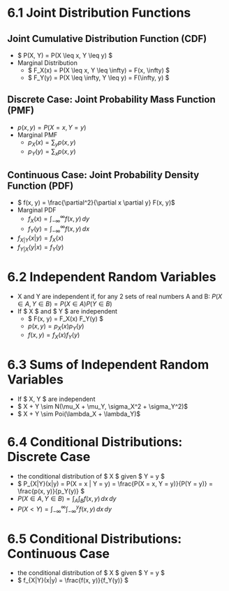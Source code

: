 # 6.1 Joint Distribution Functions
## Joint Cumulative Distribution Function (CDF)
- $ P(X, Y) = P(X \leq x, Y \leq y) $
- Marginal Distribution
    - $ F_X(x) = P(X \leq x, Y \leq \infty) = F(x, \infty) $
    - $ F_Y(y) = P(X \leq \infty, Y \leq y) = F(\infty, y) $
## Discrete Case: Joint Probability Mass Function (PMF)
- $p(x, y) = P(X = x, Y = y)$
- Marginal PMF
    - $p_X(x) = \sum_{y} p(x, y)$
    - $p_Y(y) = \sum_{x} p(x, y)$
## Continuous Case: Joint Probability Density Function (PDF)
- $ f(x, y) = \frac{\partial^2}{\partial x \partial y} F(x, y)$
- Marginal PDF
    - $f_X(x) = \int_{-\infty}^{\infty} f(x, y) \, dy$
    - $f_Y(y) = \int_{-\infty}^{\infty} f(x, y) \, dx$
- $f_{X|Y}(x|y) = f_X(x)$
- $f_{Y|X}(y|x) = f_Y(y)$

# 6.2 Independent Random Variables
- X and Y are independent if, for any 2 sets of real numbers A and B: $P(X \in A, Y \in B) = P(X \in A) P(Y \in B)$
- If $ X $ and $ Y $ are independent
    - $ F(x, y) = F_X(x) F_Y(y) $
    - $p(x, y) = p_X(x) p_Y(y)$
    - $f(x, y) = f_X(x) f_Y(y)$

# 6.3 Sums of Independent Random Variables
- If $ X, Y $ are independent
- $ X + Y \sim N(\mu_X + \mu_Y, \sigma_X^2 + \sigma_Y^2)$
- $ X + Y \sim Poi(\lambda_X + \lambda_Y)$

# 6.4 Conditional Distributions: Discrete Case
- the conditional distribution of $ X $ given $ Y = y $
- $ P_{X|Y}(x|y) = P(X = x | Y = y) = \frac{P(X = x, Y = y)}{P(Y = y)} = \frac{p(x, y)}{p_Y(y)} $
- $P(X \in A, Y \in B) = \int_A \int_B f(x, y) \, dx \, dy$
- $P(X < Y) = \int_{-\infty}^{\infty} \int_{-\infty}^{y} f(x, y) \, dx \, dy$
# 6.5 Conditional Distributions: Continuous Case
- the conditional distribution of $ X $ given $ Y = y $
- $ f_{X|Y}(x|y) = \frac{f(x, y)}{f_Y(y)} $